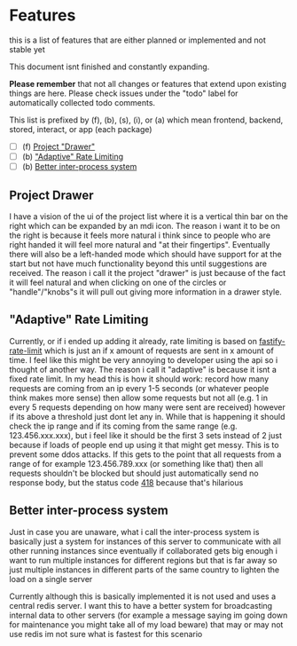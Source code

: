 # Features
this is a list of features that are either planned or implemented and not stable yet

This document isnt finished and constantly expanding.

**Please remember** that not all changes or features that extend upon existing things are here. Please check issues under the "todo" label for automatically collected todo comments.

This list is prefixed by (f), (b), (s), (i), or (a) which mean frontend, backend, stored, interact, or app (each package)

 - [ ] (f) [Project "Drawer"](#project-drawer)
 - [ ] (b) ["Adaptive" Rate Limiting](#adaptive-rate-limiting)
 - [ ] (b) [Better inter-process system](#better-inter-process-system)

## Project Drawer
I have a vision of the ui of the project list where it is a vertical thin bar on the right which can be expanded by an mdi icon. The reason i want it to be on the right is because it feels more natural i think since to people who are right handed it will feel more natural and "at their fingertips". Eventually there will also be a left-handed mode which should have support for at the start but not have much functionality beyond this until suggestions are received.
The reason i call it the project "drawer" is just because of the fact it will feel natural and when clicking on one of the circles or "handle"/"knobs"s it will pull out giving more information in a drawer style.

## "Adaptive" Rate Limiting
Currently, or if i ended up adding it already, rate limiting is based on [fastify-rate-limit](https://github.com/fastify/fastify-rate-limit) which is just an if x amount of requests are sent in x amount of time. I feel like this might be very annoying to developer using the api so i thought of another way.
The reason i call it "adaptive" is because it isnt a fixed rate limit. In my head this is how it should work: record how many requests are coming from an ip every 1-5 seconds (or whatever people think makes more sense) then allow some requests but not all (e.g. 1 in every 5 requests depending on how many were sent are received) however if its above a threshold just dont let any in. While that is happening it should check the ip range and if its coming from the same range (e.g. 123.456.xxx.xxx), but i feel like it should be the first 3 sets instead of 2 just because if loads of people end up using it that might get messy. This is to prevent some ddos attacks. If this gets to the point that all requests from a range of for example 123.456.789.xxx (or something like that) then all requests shouldn't be blocked but should just automatically send no response body, but the status code [418](https://github.com/fastify/fastify-rate-limit) because that's hilarious

## Better inter-process system
Just in case you are unaware, what i call the inter-process system is basically just a system for instances of this server to communicate with all other running instances since eventually if collaborated gets big enough i want to run multiple instances for different regions but that is far away so just multiple instances in different parts of the same country to lighten the load on a single server

Currently although this is basically implemented it is not used and uses a central redis server. I want this to have a better system for broadcasting internal data to other servers (for example a message saying im going down for maintenance you might take all of my load beware) that may or may not use redis im not sure what is fastest for this scenario
